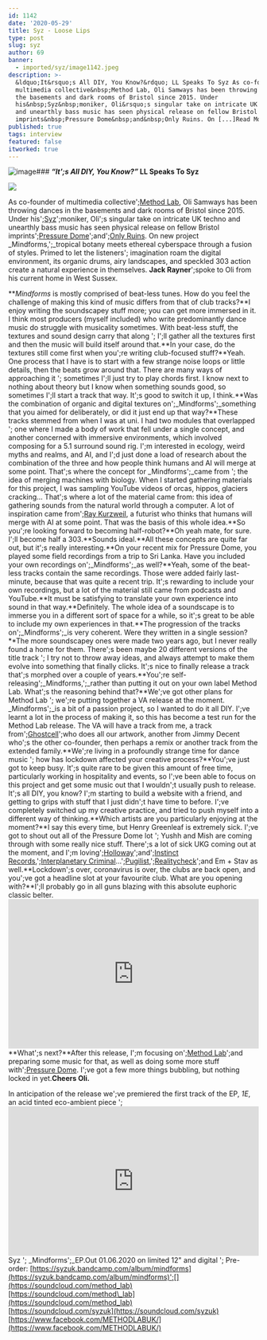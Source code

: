 ```yaml
---
id: 1142
date: '2020-05-29'
title: Syz - Loose Lips
type: post
slug: syz
author: 69
banner:
  - imported/syz/image1142.jpeg
description: >-
  &ldquo;It&rsquo;s All DIY, You Know?&rdquo; LL Speaks To Syz As co-founder of
  multimedia collective&nbsp;Method Lab, Oli Samways has been throwing dances in
  the basements and dark rooms of Bristol since 2015. Under
  his&nbsp;Syz&nbsp;moniker, Oli&rsquo;s singular take on intricate UK techno
  and unearthly bass music has seen physical release on fellow Bristol
  imprints&nbsp;Pressure Dome&nbsp;and&nbsp;Only Ruins. On [...]Read More...
published: true
tags: interview
featured: false
itworked: true
---
```

![image](../imported/syz/image1142.jpeg)### **_“It';s All DIY, You Know?”_ LL Speaks To Syz**

![](/wp-content/uploads/live/img/wysiwyg/5ed16102b411b.jpeg)

As co-founder of multimedia collective';[Method Lab](https://soundcloud.com/method_lab), Oli Samways has been throwing dances in the basements and dark rooms of Bristol since 2015. Under his';[Syz](https://soundcloud.com/syzuk)';moniker, Oli';s singular take on intricate UK techno and unearthly bass music has seen physical release on fellow Bristol imprints';[Pressure Dome](https://pressuredome.bandcamp.com)';and';[Only Ruins](https://onlyruinsmusic.bandcamp.com/). On new project _Mindforms,';_tropical botany meets ethereal cyberspace through a fusion of styles. Primed to let the listeners'; imagination roam the digital environment, its organic drums, airy landscapes, and speckled 303 action create a natural experience in themselves. **Jack Rayner**';spoke to Oli from his current home in West Sussex.

**_Mindforms_ is mostly comprised of beat-less tunes. How do you feel the challenge of making this kind of music differs from that of club tracks?**I enjoy writing the soundscapey stuff more; you can get more immersed in it. I think most producers (myself included) who write predominantly dance music do struggle with musicality sometimes. With beat-less stuff, the textures and sound design carry that along '; I';ll gather all the textures first and then the music will build itself around that.**In your case, do the textures still come first when you';re writing club-focused stuff?**Yeah. One process that I have is to start with a few strange noise loops or little details, then the beats grow around that. There are many ways of approaching it '; sometimes I';ll just try to play chords first. I know next to nothing about theory but I know when something sounds good, so sometimes I';ll start a track that way. It';s good to switch it up, I think.**Was the combination of organic and digital textures on';_Mindforms';_something that you aimed for deliberately, or did it just end up that way?**These tracks stemmed from when I was at uni. I had two modules that overlapped '; one where I made a body of work that fell under a single concept, and another concerned with immersive environments, which involved composing for a 5.1 surround sound rig. I';m interested in ecology, weird myths and realms, and AI, and I';d just done a load of research about the combination of the three and how people think humans and AI will merge at some point. That';s where the concept for _Mindforms';_came from '; the idea of merging machines with biology. When I started gathering materials for this project, I was sampling YouTube videos of orcas, hippos, glaciers cracking… That';s where a lot of the material came from: this idea of gathering sounds from the natural world through a computer. A lot of inspiration came from';[Ray Kurzweil](https://en.wikipedia.org/wiki/Ray_Kurzweil), a futurist who thinks that humans will merge with AI at some point. That was the basis of this whole idea.**So you';re looking forward to becoming half-robot?**Oh yeah mate, for sure. I';ll become half a 303.**Sounds ideal.**All these concepts are quite far out, but it';s really interesting.**On your recent mix for Pressure Dome, you played some field recordings from a trip to Sri Lanka. Have you included your own recordings on';_Mindforms';_as well?**Yeah, some of the beat-less tracks contain the same recordings. Those were added fairly last-minute, because that was quite a recent trip. It';s rewarding to include your own recordings, but a lot of the material still came from podcasts and YouTube.**It must be satisfying to translate your own experience into sound in that way.**Definitely. The whole idea of a soundscape is to immerse you in a different sort of space for a while, so it';s great to be able to include my own experiences in that.**The progression of the tracks on';_Mindforms';_is very coherent. Were they written in a single session?**The more soundscapey ones were made two years ago, but I never really found a home for them. There';s been maybe 20 different versions of the title track '; I try not to throw away ideas, and always attempt to make them evolve into something that finally clicks. It';s nice to finally release a track that';s morphed over a couple of years.**You';re self-releasing';_Mindforms,';_rather than putting it out on your own label Method Lab. What';s the reasoning behind that?**We';ve got other plans for Method Lab '; we';re putting together a VA release at the moment. _Mindforms';_is a bit of a passion project, so I wanted to do it all DIY. I';ve learnt a lot in the process of making it, so this has become a test run for the Method Lab release. The VA will have a track from me, a track from';[Ghostcell](https://ghostcellband.bandcamp.com/)';who does all our artwork, another from Jimmy Decent who';s the other co-founder, then perhaps a remix or another track from the extended family.**We';re living in a profoundly strange time for dance music '; how has lockdown affected your creative process?**You';ve just got to keep busy. It';s quite rare to be given this amount of free time, particularly working in hospitality and events, so I';ve been able to focus on this project and get some music out that I wouldn';t usually push to release. It';s all DIY, you know? I';m starting to build a website with a friend, and getting to grips with stuff that I just didn';t have time to before. I';ve completely switched up my creative practice, and tried to push myself into a different way of thinking.**Which artists are you particularly enjoying at the moment?**I say this every time, but Henry Greenleaf is extremely sick. I';ve got to shout out all of the Pressure Dome lot '; Yushh and Mish are coming through with some really nice stuff. There';s a lot of sick UKG coming out at the moment, and I';m loving';[Holloway](https://www.discogs.com/artist/7261350-Holloway-5)';and';[Instinct Records](https://instinctrecs.bandcamp.com/),';[Interplanetary Criminal](https://interplanetarycriminal.bandcamp.com/)…';[Pugilist](https://pugilist.bandcamp.com/),';[Realitycheck](https://soundcloud.com/realitycheck-4)';and Em + Stav as well.**Lockdown';s over, coronavirus is over, the clubs are back open, and you';ve got a headline slot at your favourite club. What are you opening with?**I';ll probably go in all guns blazing with this absolute euphoric classic belter.<iframe width='100%' height='300' scrolling='no' frameborder='no' allow='autoplay' src='https://www.youtube.com/embed/RsrdANlEz8I'></iframe>**What';s next?**After this release, I';m focusing on';[Method Lab](https://soundcloud.com/method_lab)';and preparing some music for that, as well as doing some more stuff with';[Pressure Dome](https://pressuredome.bandcamp.com/). I';ve got a few more things bubbling, but nothing locked in yet.**Cheers Oli.**

In anticipation of the release we';ve premiered the first track of the EP, _1E_, an acid tinted eco-ambient piece ';<iframe width='100%' height='300' scrolling='no' frameborder='no' allow='autoplay' src='https://w.soundcloud.com/player/?url=https%3A//api.soundcloud.com/tracks/830684320&color=%23ff5500&auto_play=false&hide_related=true&show_comments=true&show_user=true&show_reposts=false&show_teaser=false'></iframe>Syz '; _Mindforms';_EP.Out 01.06.2020 on limited 12" and digital '; Pre-order: [](https://syzuk.bandcamp.com/album/mindforms)[https://syzuk.bandcamp.com/album/mindforms](https://syzuk.bandcamp.com/album/mindforms)';[](https://soundcloud.com/method_lab)[https://soundcloud.com/method\_lab](https://soundcloud.com/method_lab)  
[](https://soundcloud.com/syzuk)[https://soundcloud.com/syzuk](https://soundcloud.com/syzuk)  
[](https://www.facebook.com/METHODLABUK/)[https://www.facebook.com/METHODLABUK/](https://www.facebook.com/METHODLABUK/)